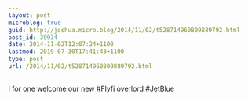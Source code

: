 ```yaml
---
layout: post
microblog: true
guid: http://joshua.micro.blog/2014/11/02/t528714960809889792.html
post_id: 39934
date: 2014-11-02T12:07:24+1100
lastmod: 2019-07-30T17:41:43+1100
type: post
url: /2014/11/02/t528714960809889792.html
---
```

I for one welcome our new #Flyfi overlord #JetBlue
